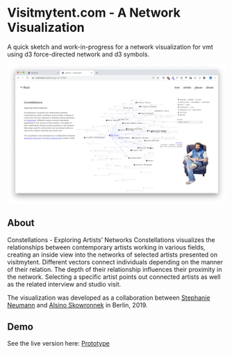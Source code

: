 # Visitmytent.com - A Network Visualization

A quick sketch and work-in-progress for a network visualization for vmt using d3 force-directed network and d3 symbols.

![alt text](https://github.com/alsino/vmt-network/blob/master/assets/teaser/teaser.png)


## About
Constellations - Exploring Artists’ Networks
Constellations visualizes the relationships between contemporary artists working in various fields, creating an inside view into the networks of selected artists presented on visitmytent. Different vectors connect individuals depending on the manner of their relation. The depth of their relationship influences their proximity in the network. Selecting a specific artist points out connected artists as well as the related interview and studio visit.

The visualization was developed as a collaboration between [Stephanie Neumann](https://stephanieneumann.com/) and [Alsino Skowronnek](https://alsino.io) in Berlin, 2019.


## Demo

See the live version here: [Prototype](https://visitmyorbit.vercel.app/)


